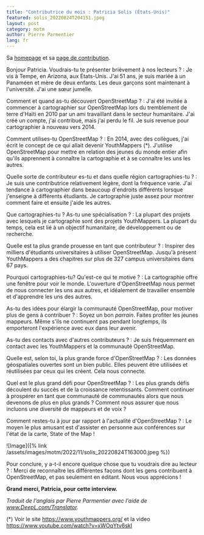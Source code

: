 ```yaml
---
title: "Contributrice du mois : Patricia Solis (États-Unis)"
featured: solis_20220824T204151.jpeg
layout: post
category: motm
author: Pierre Parmentier
lang: fr
---
```


Sa [homepage](https://www.openstreetmap.org/user/Patricia%20Solis) et sa [page de contribution](https://hdyc.neis-one.org/?Patricia%20Solis).

Bonjour Patricia. Voudrais-tu te présenter brièvement à nos lecteurs ?
: Je vis à Tempe, en Arizona, aux États-Unis. J'ai 51 ans, je suis mariée à un Panaméen et mère de deux enfants. Les deux garçons sont maintenant à l'université. J'ai une sœur jumelle.

Comment et quand as-tu découvert OpenStreetMap ?
: J'ai été invitée à commencer à cartographier sur OpenStreetMap lors du tremblement de terre d'Haïti en 2010 par un ami travaillant dans le secteur humanitaire. J'ai créé un compte, j'ai contribué, mais j'ai perdu le fil. Je suis revenue pour cartographier à nouveau vers 2014.

Comment utilises-tu OpenStreetMap ?
: En 2014, avec des collègues, j'ai écrit le concept de ce qui allait devenir YouthMappers (*). J'utilise OpenStreetMap pour mettre en relation des jeunes du monde entier afin qu'ils apprennent à connaître la cartographie et à se connaître les uns les autres.

Quelle sorte de contributeur es-tu et dans quelle région cartographies-tu ?
: Je suis une contributrice relativement légère, dont la fréquence varie. J'ai tendance à cartographier dans beaucoup d'endroits différents lorsque j'enseigne à différents étudiants. Je cartographie juste assez pour montrer comment faire et ensuite j'aide les autres.

Que cartographies-tu ? As-tu une spécialisation ?
: La plupart des projets avec lesquels je cartographie sont des projets YouthMappers. La plupart du temps, cela est lié à un objectif humanitaire, de développement ou de recherche.

Quelle est ta plus grande prouesse en tant que contributeur ?
: Inspirer des milliers d'étudiants universitaires à utiliser OpenStreetMap. Jusqu'à présent YouthMappers a des chapitres sur plus de 327 campus universitaires dans 67 pays.

Pourquoi cartographies-tu? Qu'est-ce qui te motive ?
: La cartographie offre une fenêtre pour voir le monde. L'ouverture d'OpenStreetMap nous permet de nous connecter les uns aux autres, et idéalement de travailler ensemble et d'apprendre les uns des autres.

As-tu des idées pour élargir la communauté OpenStreetMap, pour motiver plus de gens à contribuer ?
: Soyez un bon _parrain_. Faites profiter les jeunes mappeurs. Même s'ils ne continuent pas pendant longtemps, ils emporteront l'expérience avec eux dans leur avenir.

As-tu des contacts avec d'autres contributeurs ?
: Je suis fréquemment en contact avec les YouthMappers et la communauté OpenStreetMap.

Quelle est, selon toi, la plus grande force d'OpenStreetMap ?
: Les données géospatiales ouvertes sont un bien public. Elles peuvent être utilisées et réutilisées par ceux qui les créent. Cela nous connecte.

Quel est le plus grand défi pour OpenStreetMap ?
: Les plus grands défis découlent du succès et de la croissance retentissants. Comment continuer à prospérer en tant que communauté de communautés alors que nous devenons de plus en plus grands ? Comment nous assurer que nous incluons une diversité de mappeurs et de voix ?

Comment restes-tu à jour par rapport à l'actualité d'OpenStreetMap ?
: Le moyen le plus amusant est d'assister en personne aux conférences sur l'état de la carte, State of the Map !

![Image]({% link /assets/images/motm/2022/11/solis_20220824T163000.jpeg %})

Pour conclure, y a-t-il encore quelque chose que tu voudrais dire au lecteur ?
: Merci de reconnaître les différentes façons dont les gens contribuent à OpenStreetMap, et pas seulement en éditant. Nous vous apprécions !

**Grand merci, Patricia, pour cette interview.**

_Traduit de l'anglais par Pierre Parmentier avec l'aide de www.DeepL.com/Translator._

(*) Voir le site <https://www.youthmappers.org/> et la video <https://www.youtube.com/watch?v=xWOqYtv6skI>
